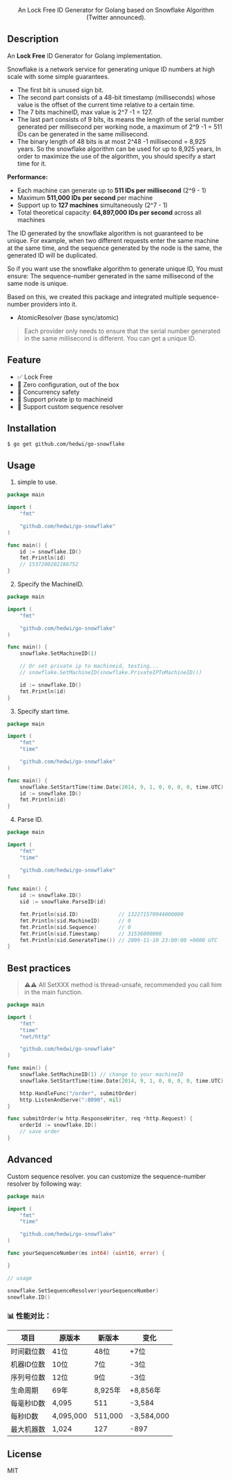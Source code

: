 <div>
  <p align="center">An Lock Free ID Generator for Golang based on Snowflake Algorithm (Twitter announced).</p>
</div>

## Description

An **Lock Free** ID Generator for Golang implementation.

Snowflake is a network service for generating unique ID numbers at high scale with some simple guarantees.

* The first bit is unused sign bit.
* The second part consists of a 48-bit timestamp (milliseconds) whose value is the offset of the current time relative to a certain time.
* The 7 bits machineID, max value is 2^7 -1 = 127.
* The last part consists of 9 bits, its means the length of the serial number generated per millisecond per working node, a maximum of 2^9 -1 = 511 IDs can be generated in the same millisecond.
* The binary length of 48 bits is at most 2^48 -1 millisecond = 8,925 years. So the snowflake algorithm can be used for up to 8,925 years, In order to maximize the use of the algorithm, you should specify a start time for it.

**Performance:**
* Each machine can generate up to **511 IDs per millisecond** (2^9 - 1)
* Maximum **511,000 IDs per second** per machine
* Support up to **127 machines** simultaneously (2^7 - 1)
* Total theoretical capacity: **64,897,000 IDs per second** across all machines

The ID generated by the snowflake algorithm is not guaranteed to be unique. For example, when two different requests enter the same machine at the same time, and the sequence generated by the node is the same, the generated ID will be duplicated.

So if you want use the snowflake algorithm to generate unique ID, You must ensure: The sequence-number generated in the same millisecond of the same node is unique.

Based on this, we created this package and integrated multiple sequence-number providers into it.

* AtomicResolver (base sync/atomic)

> Each provider only needs to ensure that the serial number generated in the same millisecond is different. You can get a unique ID.

## Feature

- ✅ Lock Free
- 🎈 Zero configuration, out of the box
- 🚀 Concurrency safety
- 🌵 Support private ip to machineid
- 🐡 Support custom sequence resolver

## Installation

```shell
$ go get github.com/hedwi/go-snowflake
```

## Usage

1. simple to use.

```go
package main

import (
    "fmt"

    "github.com/hedwi/go-snowflake"
)

func main() {
    id := snowflake.ID()
    fmt.Println(id)
    // 1537200202186752
}
```

2. Specify the MachineID.

```go
package main

import (
    "fmt"

    "github.com/hedwi/go-snowflake"
)

func main() {
    snowflake.SetMachineID(1)

    // Or set private ip to machineid, testing...
    // snowflake.SetMachineID(snowflake.PrivateIPToMachineID())

    id := snowflake.ID()
    fmt.Println(id)
}
```

3. Specify start time.

```go
package main

import (
    "fmt"
    "time"

    "github.com/hedwi/go-snowflake"
)

func main() {
    snowflake.SetStartTime(time.Date(2014, 9, 1, 0, 0, 0, 0, time.UTC))
    id := snowflake.ID()
    fmt.Println(id)
}
```

4. Parse ID.

```go
package main

import (
    "fmt"
    "time"

    "github.com/hedwi/go-snowflake"
)

func main() {
    id := snowflake.ID()
    sid := snowflake.ParseID(id)

    fmt.Println(sid.ID)             // 132271570944000000
    fmt.Println(sid.MachineID)      // 0
    fmt.Println(sid.Sequence)       // 0
    fmt.Println(sid.Timestamp)      // 31536000000
    fmt.Println(sid.GenerateTime()) // 2009-11-10 23:00:00 +0000 UTC
}
```

## Best practices

> ⚠️⚠️ All SetXXX method is thread-unsafe, recommended you call him in the main function.

```go
package main

import (
    "fmt"
    "time"
    "net/http"

    "github.com/hedwi/go-snowflake"
)

func main() {
    snowflake.SetMachineID(1) // change to your machineID
    snowflake.SetStartTime(time.Date(2014, 9, 1, 0, 0, 0, 0, time.UTC))

    http.HandleFunc("/order", submitOrder)
    http.ListenAndServe(":8090", nil)
}

func submitOrder(w http.ResponseWriter, req *http.Request) {
    orderId := snowflake.ID()
    // save order
}
```

## Advanced

Custom sequence resolver. you can customize the sequence-number resolver by following way:

```go
package main

import (
    "fmt"
    "time"

    "github.com/hedwi/go-snowflake"
)

func yourSequenceNumber(ms int64) (uint16, error) {

}

// usage

snowflake.SetSequenceResolver(yourSequenceNumber)
snowflake.ID()
```

### 📊 性能对比：

| 项目 | 原版本 | 新版本 | 变化 |
|------|--------|--------|------|
| 时间戳位数 | 41位 | 48位 | +7位 |
| 机器ID位数 | 10位 | 7位 | -3位 |
| 序列号位数 | 12位 | 9位 | -3位 |
| 生命周期 | 69年 | 8,925年 | +8,856年 |
| 每毫秒ID数 | 4,095 | 511 | -3,584 |
| 每秒ID数 | 4,095,000 | 511,000 | -3,584,000 |
| 最大机器数 | 1,024 | 127 | -897 |


## License

MIT
